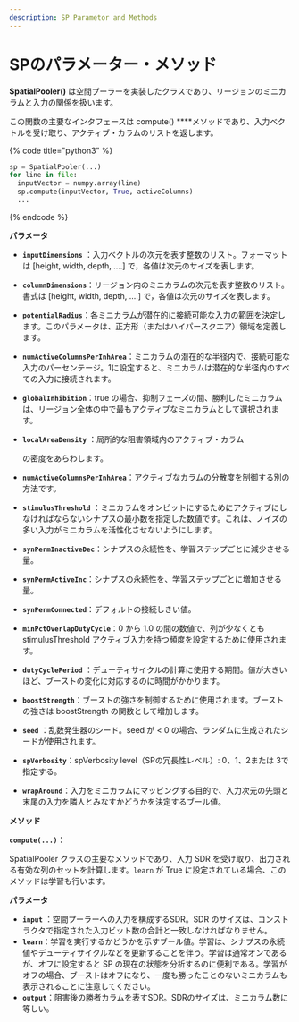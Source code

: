 ```yaml
---
description: SP Parametor and Methods
---
```


# SPのパラメーター・メソッド

**SpatialPooler\(\)** は空間プーラーを実装したクラスであり、リージョンのミニカラムと入力の関係を扱います。

この関数の主要なインタフェースは compute\(\) ****メソッドであり、入力ベクトルを受け取り、アクティブ・カラムのリストを返します。

{% code title="python3" %}
```python
sp = SpatialPooler(...)
for line in file:
  inputVector = numpy.array(line)
  sp.compute(inputVector, True, activeColumns)
  ...
```
{% endcode %}

**パラメータ**

* **`inputDimensions`** ：入力ベクトルの次元を表す整数のリスト。フォーマットは \[height, width, depth, ....\] で，各値は次元のサイズを表します。
* **`columnDimensions`**：リージョン内のミニカラムの次元を表す整数のリスト。書式は \[height, width, depth, ....\] で，各値は次元のサイズを表します。
* **`potentialRadius`**：各ミニカラムが潜在的に接続可能な入力の範囲を決定します。このパラメータは、正方形（またはハイパースクエア）領域を定義します。
* **`numActiveColumnsPerInhArea`**：ミニカラムの潜在的な半径内で、接続可能な入力のパーセンテージ。1に設定すると、ミニカラムは潜在的な半径内のすべての入力に接続されます。
* **`globalInhibition`**：true の場合、抑制フェーズの間、勝利したミニカラムは、リージョン全体の中で最もアクティブなミニカラムとして選択されます。
* **`localAreaDensity`** ：局所的な阻害領域内のアクティブ・カラム

  の密度をあらわします。

* **`numActiveColumnsPerInhArea`**：アクティブなカラムの分散度を制御する別の方法です。
* **`stimulusThreshold`** ：ミニカラムをオンビットにするためにアクティブにしなければならないシナプスの最小数を指定した数値です。これは、ノイズの多い入力がミニカラムを活性化させないようにします。
* **`synPermInactiveDec`**：シナプスの永続性を、学習ステップごとに減少させる量。
* **`synPermActiveInc`**：シナプスの永続性を、学習ステップごとに増加させる量。
* **`synPermConnected`**：デフォルトの接続しきい値。
* **`minPctOverlapDutyCycle`**：0 から 1.0 の間の数値で、列が少なくとも stimulusThreshold アクティブ入力を持つ頻度を設定するために使用されます。
* **`dutyCyclePeriod`** ：デューティサイクルの計算に使用する期間。値が大きいほど、ブーストの変化に対応するのに時間がかかります。
* **`boostStrength`**：ブーストの強さを制御するために使用されます。ブーストの強さは boostStrength の関数として増加します。
* **`seed`** ：乱数発生器のシード。seed が &lt; 0 の場合、ランダムに生成されたシードが使用されます。
* **`spVerbosity`**：spVerbosity level（SPの冗長性レベル）: 0、1、2または 3で指定する。
* **`wrapAround`**：入力をミニカラムにマッピングする目的で、入力次元の先頭と末尾の入力を隣人とみなすかどうかを決定するブール値。

**メソッド**

**`compute(...)`**：

SpatialPooler クラスの主要なメソッドであり、入力 SDR を受け取り、出力される有効な列のセットを計算します。`learn` が True に設定されている場合、このメソッドは学習も行います。

**パラメータ**

* **`input`** ：空間プーラーへの入力を構成するSDR。SDR のサイズは、コンストラクタで指定された入力ビット数の合計と一致しなければなりません。
* **`learn`**：学習を実行するかどうかを示すブール値。学習は、シナプスの永続値やデューティサイクルなどを更新することを伴う。学習は通常オンであるが、オフに設定すると SP の現在の状態を分析するのに便利である。学習がオフの場合、ブーストはオフになり、一度も勝ったことのないミニカラムも表示されることに注意してください。
* **`output`**：阻害後の勝者カラムを表すSDR。SDRのサイズは、ミニカラム数に等しい。

